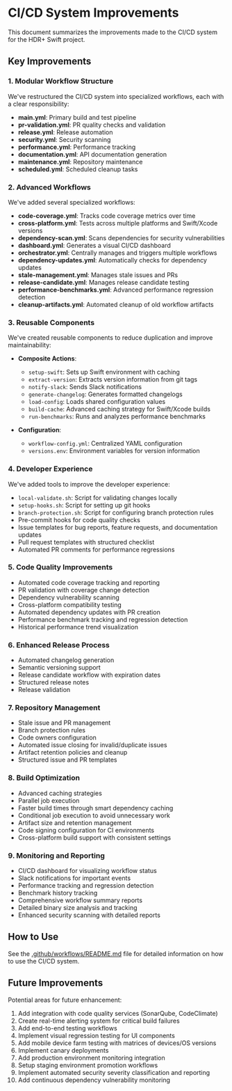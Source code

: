 # CI/CD System Improvements

This document summarizes the improvements made to the CI/CD system for the HDR+ Swift project.

## Key Improvements

### 1. Modular Workflow Structure

We've restructured the CI/CD system into specialized workflows, each with a clear responsibility:

- **main.yml**: Primary build and test pipeline
- **pr-validation.yml**: PR quality checks and validation
- **release.yml**: Release automation
- **security.yml**: Security scanning
- **performance.yml**: Performance tracking
- **documentation.yml**: API documentation generation
- **maintenance.yml**: Repository maintenance
- **scheduled.yml**: Scheduled cleanup tasks

### 2. Advanced Workflows

We've added several specialized workflows:

- **code-coverage.yml**: Tracks code coverage metrics over time
- **cross-platform.yml**: Tests across multiple platforms and Swift/Xcode versions
- **dependency-scan.yml**: Scans dependencies for security vulnerabilities
- **dashboard.yml**: Generates a visual CI/CD dashboard
- **orchestrator.yml**: Centrally manages and triggers multiple workflows
- **dependency-updates.yml**: Automatically checks for dependency updates
- **stale-management.yml**: Manages stale issues and PRs
- **release-candidate.yml**: Manages release candidate testing
- **performance-benchmarks.yml**: Advanced performance regression detection
- **cleanup-artifacts.yml**: Automated cleanup of old workflow artifacts

### 3. Reusable Components

We've created reusable components to reduce duplication and improve maintainability:

- **Composite Actions**:
  - `setup-swift`: Sets up Swift environment with caching
  - `extract-version`: Extracts version information from git tags
  - `notify-slack`: Sends Slack notifications
  - `generate-changelog`: Generates formatted changelogs
  - `load-config`: Loads shared configuration values
  - `build-cache`: Advanced caching strategy for Swift/Xcode builds
  - `run-benchmarks`: Runs and analyzes performance benchmarks

- **Configuration**:
  - `workflow-config.yml`: Centralized YAML configuration
  - `versions.env`: Environment variables for version information

### 4. Developer Experience

We've added tools to improve the developer experience:

- `local-validate.sh`: Script for validating changes locally
- `setup-hooks.sh`: Script for setting up git hooks
- `branch-protection.sh`: Script for configuring branch protection rules
- Pre-commit hooks for code quality checks
- Issue templates for bug reports, feature requests, and documentation updates
- Pull request templates with structured checklist
- Automated PR comments for performance regressions

### 5. Code Quality Improvements

- Automated code coverage tracking and reporting
- PR validation with coverage change detection
- Dependency vulnerability scanning
- Cross-platform compatibility testing
- Automated dependency updates with PR creation
- Performance benchmark tracking and regression detection
- Historical performance trend visualization

### 6. Enhanced Release Process

- Automated changelog generation
- Semantic versioning support
- Release candidate workflow with expiration dates
- Structured release notes
- Release validation

### 7. Repository Management

- Stale issue and PR management
- Branch protection rules
- Code owners configuration 
- Automated issue closing for invalid/duplicate issues
- Artifact retention policies and cleanup
- Structured issue and PR templates

### 8. Build Optimization

- Advanced caching strategies
- Parallel job execution
- Faster build times through smart dependency caching
- Conditional job execution to avoid unnecessary work
- Artifact size and retention management
- Code signing configuration for CI environments
- Cross-platform build support with consistent settings

### 9. Monitoring and Reporting

- CI/CD dashboard for visualizing workflow status
- Slack notifications for important events
- Performance tracking and regression detection
- Benchmark history tracking
- Comprehensive workflow summary reports
- Detailed binary size analysis and tracking
- Enhanced security scanning with detailed reports

## How to Use

See the [.github/workflows/README.md](.github/workflows/README.md) file for detailed information on how to use the CI/CD system.

## Future Improvements

Potential areas for future enhancement:

1. Add integration with code quality services (SonarQube, CodeClimate)
2. Create real-time alerting system for critical build failures
3. Add end-to-end testing workflows
4. Implement visual regression testing for UI components
5. Add mobile device farm testing with matrices of devices/OS versions
6. Implement canary deployments 
7. Add production environment monitoring integration
8. Setup staging environment promotion workflows
9. Implement automated security severity classification and reporting
10. Add continuous dependency vulnerability monitoring 